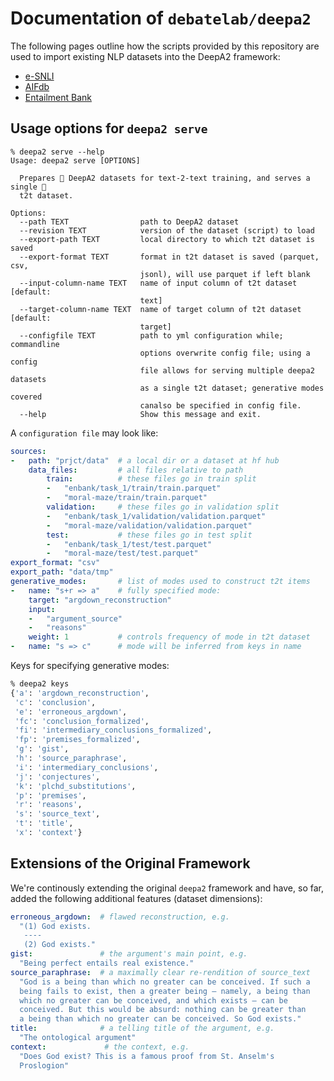 # Documentation of `debatelab/deepa2`

The following pages outline how the scripts provided by this repository are used to import existing NLP datasets into the DeepA2 framework:

* [e-SNLI](esnli.md)
* [AIFdb](aifdb.md)
* [Entailment Bank](enbank.md)

## Usage options for `deepa2 serve`

```
% deepa2 serve --help
Usage: deepa2 serve [OPTIONS]

  Prepares 🎂 DeepA2 datasets for text-2-text training, and serves a single 🍰
  t2t dataset.

Options:
  --path TEXT                path to DeepA2 dataset
  --revision TEXT            version of the dataset (script) to load
  --export-path TEXT         local directory to which t2t dataset is saved
  --export-format TEXT       format in t2t dataset is saved (parquet, csv,
                             jsonl), will use parquet if left blank
  --input-column-name TEXT   name of input column of t2t dataset  [default:
                             text]
  --target-column-name TEXT  name of target column of t2t dataset  [default:
                             target]
  --configfile TEXT          path to yml configuration while; commandline
                             options overwrite config file; using a config
                             file allows for serving multiple deepa2 datasets
                             as a single t2t dataset; generative modes covered
                             canalso be specified in config file.
  --help                     Show this message and exit.

```


A `configuration file` may look like:

```yml
sources:
-   path: "prjct/data"  # a local dir or a dataset at hf hub 
    data_files:         # all files relative to path 
        train:          # these files go in train split
        -   "enbank/task_1/train/train.parquet"
        -   "moral-maze/train/train.parquet"
        validation:     # these files go in validation split
        -   "enbank/task_1/validation/validation.parquet"
        -   "moral-maze/validation/validation.parquet"
        test:           # these files go in test split
        -   "enbank/task_1/test/test.parquet"
        -   "moral-maze/test/test.parquet"
export_format: "csv"
export_path: "data/tmp" 
generative_modes:       # list of modes used to construct t2t items 
-   name: "s+r => a"    # fully specified mode:
    target: "argdown_reconstruction"
    input:
    -   "argument_source"
    -   "reasons"
    weight: 1           # controls frequency of mode in t2t dataset
-   name: "s => c"      # mode will be inferred from keys in name
```

Keys for specifying generative modes:

```bash
% deepa2 keys
{'a': 'argdown_reconstruction',
 'c': 'conclusion',
 'e': 'erroneous_argdown',
 'fc': 'conclusion_formalized',
 'fi': 'intermediary_conclusions_formalized',
 'fp': 'premises_formalized',
 'g': 'gist',
 'h': 'source_paraphrase',
 'i': 'intermediary_conclusions',
 'j': 'conjectures',
 'k': 'plchd_substitutions',
 'p': 'premises',
 'r': 'reasons',
 's': 'source_text',
 't': 'title',
 'x': 'context'}

```


## Extensions of the Original Framework

We're continously extending the original `deepa2` framework and have, so far, added the following additional features (dataset dimensions):

```yml
erroneous_argdown:  # flawed reconstruction, e.g.
  "(1) God exists.
   ----
   (2) God exists."
gist:               # the argument's main point, e.g.
  "Being perfect entails real existence."
source_paraphrase:  # a maximally clear re-rendition of source_text
  "God is a being than which no greater can be conceived. If such a 
  being fails to exist, then a greater being — namely, a being than 
  which no greater can be conceived, and which exists — can be 
  conceived. But this would be absurd: nothing can be greater than 
  a being than which no greater can be conceived. So God exists."
title:              # a telling title of the argument, e.g.
  "The ontological argument"
context:             # the context, e.g.
  "Does God exist? This is a famous proof from St. Anselm's 
  Proslogion"
```
